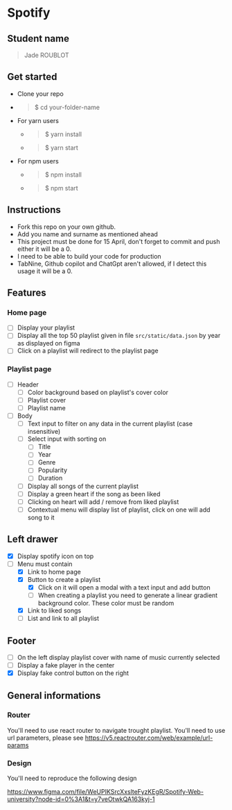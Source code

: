 # Spotify

## Student name

> Jade ROUBLOT

## Get started

-   Clone your repo
-   > $ cd your-folder-name
-   For yarn users
    -   > $ yarn install
    -   > $ yarn start
-   For npm users
    -   > $ npm install
    -   > $ npm start

## Instructions

-   Fork this repo on your own github.
-   Add you name and surname as mentioned ahead
-   This project must be done for 15 April, don't forget to commit and push either it will be a 0.
-   I need to be able to build your code for production
-   TabNine, Github copilot and ChatGpt aren't allowed, if I detect this usage it will be a 0.

## Features

### Home page

-   [ ] Display your playlist
-   [ ] Display all the top 50 playlist given in file `src/static/data.json` by year as displayed on figma
-   [ ] Click on a playlist will redirect to the playlist page

### Playlist page

-   [ ] Header 
    -   [ ] Color background based on playlist's cover color
    -   [ ] Playlist cover
    -   [ ] Playlist name
-   [ ] Body
    -   [ ] Text input to filter on any data in the current playlist (case insensitive)
    -   [ ] Select input with sorting on 
        -   [ ] Title
        -   [ ] Year
        -   [ ] Genre
        -   [ ] Popularity
        -   [ ] Duration 
    -   [ ] Display all songs of the current playlist
    -   [ ] Display a green heart if the song as been liked
    -   [ ] Clicking on heart will add / remove from liked playlist
    -   [ ] Contextual menu will display list of playlist, click on one will add song to it

## Left drawer

-   [x] Display spotify icon on top
-   [ ] Menu must contain
    -   [x] Link to home page
    -   [x] Button to create a playlist
        -   [x] Click on it will open a modal with a text input and add button
        -   [ ] When creating a playlist you need to generate a linear gradient background color. These color must be random
    -   [x] Link to liked songs
    -   [ ] List and link to all playlist

## Footer

-   [ ] On the left display playlist cover with name of music currently selected
-   [ ] Display a fake player in the center
-   [x] Display fake control button on the right

## General informations

### Router

You'll need to use react router to navigate trought playlist. You'll need to use url parameters, please see 
https://v5.reactrouter.com/web/example/url-params

### Design

You'll need to reproduce the following design

https://www.figma.com/file/WeUPIKSrcXxslteFyzKEgR/Spotify-Web-university?node-id=0%3A1&t=y7veOtwkQA163kyj-1
